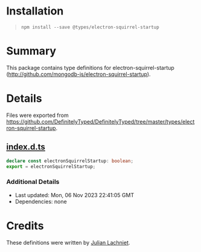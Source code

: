 # Installation
> `npm install --save @types/electron-squirrel-startup`

# Summary
This package contains type definitions for electron-squirrel-startup (http://github.com/mongodb-js/electron-squirrel-startup).

# Details
Files were exported from https://github.com/DefinitelyTyped/DefinitelyTyped/tree/master/types/electron-squirrel-startup.
## [index.d.ts](https://github.com/DefinitelyTyped/DefinitelyTyped/tree/master/types/electron-squirrel-startup/index.d.ts)
````ts
declare const electronSquirrelStartup: boolean;
export = electronSquirrelStartup;

````

### Additional Details
 * Last updated: Mon, 06 Nov 2023 22:41:05 GMT
 * Dependencies: none

# Credits
These definitions were written by [Julian Lachniet](https://github.com/jlachniet).
